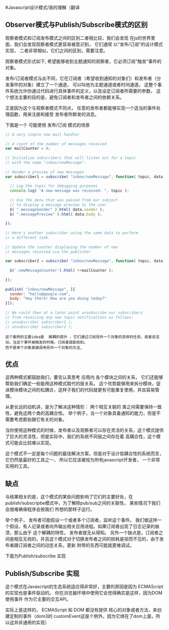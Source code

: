 #Javascript设计模式/我的理解（翻译
## Observer模式与Publish/Subscribe模式的区别
  观察者模式和订阅发布模式之间的区别二者相比较，我们会发现 在js的世界里面，我们会发现观察者模式更容易被意识到，
它们通常 以“发布/订阅”的设计模式实现， 二者非常相似，它们之间的区别，需要注意。

观察者模式形式如下, 希望能够收到主题通知的观察者，它必须订阅"触发“事件的对象。

  发布/订阅者模式与此不同，它在订阅者（希望收到通知的对象们）和发布者（分发事件的对象）建立了一个通道，
可以叫他为主题通道或者时间通道。  这整个事件系统允许你通过代码进行具体事件的定义，以及设定订阅者所需要的参数，
这个想法主要的目的是，避免订阅者和发布者之间的依赖关系。

  正是因为这个与观察者模式不同点， 任意的发布者都能够实现一个适当的事件处理函数，用来注册和接受 发布者所群发的消息。

下面是一个 可能使用  发布/订阅 模式的场景
```javascript
// A very simple new mail handler
 
// A count of the number of messages received
var mailCounter = 0;
 
// Initialize subscribers that will listen out for a topic
// with the name "inbox/newMessage".
 
// Render a preview of new messages
var subscriber1 = subscribe( "inbox/newMessage", function( topic, data ) {
 
  // Log the topic for debugging purposes
  console.log( "A new message was received: ", topic );
 
  // Use the data that was passed from our subject
  // to display a message preview to the user
  $( ".messageSender" ).html( data.sender );
  $( ".messagePreview" ).html( data.body );
 
});
 
// Here's another subscriber using the same data to perform
// a different task.
 
// Update the counter displaying the number of new
// messages received via the publisher
 
var subscriber2 = subscribe( "inbox/newMessage", function( topic, data ) {
 
  $('.newMessageCounter').html( ++mailCounter );
 
});
 
publish( "inbox/newMessage", [{
  sender: "hello@google.com",
  body: "Hey there! How are you doing today?"
}]);
 
// We could then at a later point unsubscribe our subscribers
// from receiving any new topic notifications as follows:
// unsubscribe( subscriber1 );
// unsubscribe( subscriber2 );

```
	这个案例的主要idea是  解耦的提升 ，它们通过订阅另外一个对象的具体的任务，或者说活动，当这个事件被触发的时候，订阅者就能收到。
	而不是单个对象直接调用另外一个对象的方法,

## 优点
这两种模式都鼓励我们，要去认真思考 应用内 各个模块之间的关系， 它们还能够帮助我们确定一些能用这种模式取代的层关系。
这个优势能够用来拆分模块，促进模块模块之间的松耦合，这样子我们的代码就更有可能重复使用，并且容易管理。

从更长远的动机讲，是为了解决这种情形：  两个相互关联的 类之间需要保持一致性，避免这两个类的高耦合性。
举个例子，当一个对象具备通知的能力，但是不需要考虑那些跟它有关的对象。

当你使用这种模式的时候，发布者以及观察者可以存在灵活的关系，这个模式提供了巨大的灵活性，但是实际中，我们的系统不同层之间存在着
高耦合性，这个模式可能会比较难以实现。

这个模式不一定是每个问题的最佳解决方案，但是对于设计低耦合性的系统而言，它仍然是最好的工具之一，
所以它应该被视为所有javascript开发者，
一个非常实用的工具。
## 缺点
与结果相关的是，这个模式的某些问题影响了它们的主要好处，在publish/subscripbe模式中，为了解除pub/sub之间的关联性， 某些情况下我们会很难确保程序会按我们
所想的那样子运行。

举个例子， 发布者可能假设一个或者多个订阅者，监听这个事件。
我们做这样一个假设，有人记录或者向外输出相关应用进程。如果订阅者出现了日志记录的崩溃，那么由于 这个解耦的特性， 发布者就无从得知。
另外一个缺点是，订阅者之间是相互无视的，并且这个模式对于切换发布者之间的损耗是视而不见的，由于发布者跟订阅者之间的动态关系，更新
附带的东西可能就更难调试。

下面为Publish/subscribe 实现


## Publish/Subscribe 实现 
这个模式在Javascript的生态系统适应得非常好，主要的原因是因为 ECMAScript 的实现也是事件驱动的。
你在浏览器环境中使用它会觉得确实是这样，因为DOM 使用事件 作为它主要的交互API。

实际上是这样的， ECMAScript 和 DOM 都没有提供 核心的对象或者方法，来创建定制的事件（dom3的 customEvent这是个例外，因为它绑在了dom上面，所以这并非通用的实现）
